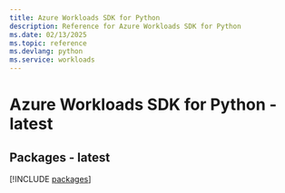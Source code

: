 ```yaml
---
title: Azure Workloads SDK for Python
description: Reference for Azure Workloads SDK for Python
ms.date: 02/13/2025
ms.topic: reference
ms.devlang: python
ms.service: workloads
---
```

# Azure Workloads SDK for Python - latest
## Packages - latest
[!INCLUDE [packages](workloads-index.md)]